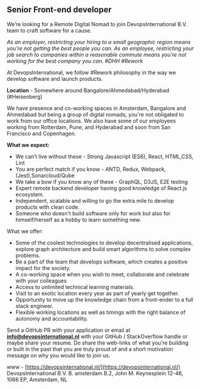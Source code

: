 ## Senior Front-end developer

We’re looking for a Remote Digital Nomad to join DevopsInternational B.V. team to craft software for a cause.

*As an employer, restricting your hiring to a small geographic region means you’re not getting the best people you can. As an employee, restricting your job search to companies within a reasonable commute means you’re not working for the best company you can. #DHH #Rework*

At DevopsInternational, we follow #Rework philosophy in the way we develop software and launch products.

**Location** - Somewhere around Bangalore/Ahmedabad/Hyderabad (#Heisenberg)  

We have presence and co-working spaces in Amsterdam, Bangalore and Ahmedabad but being a group of digital nomads, you're not obligated to work from our office locations. We also have some of our employees working from Rotterdam, Pune, and Hyderabad and soon from San Francisco and Copenhagen.

**What we expect:**

-   We can’t live without these - Strong Javascript (ES6), React, HTML,CSS, Lint
-   You are perfect match if you know - ANTD, Redux, Webpack, (Jest),Sonarcloud/Qube
-   We take a bow if you know any of these - GraphQL, D3JS, E2E testing 
-   Expert remote backend developer having good knowledge of React.js ecosystem.
-   Independent, scalable and willing to go the extra mile to develop products with clean code.
-   Someone who doesn't build software only for work but also for himself/herself as a hobby to learn something new.

What we offer:

-   Some of the coolest technologies to develop decentralised applications, explore graph architecture and build smart algorithms to solve complex problems.
-   Be a part of the team that develops software, which creates a positive impact for the society.
-   A co-working space when you wish to meet, collaborate and celebrate with your colleagues
-   Access to unlimited technical learning materials.
-   Visit to an exotic location every year as part of yearly get together.
-   Opportunity to move up the knowledge chain from a front-ender to a full stack engineer.
-   Flexible working locations as well as timings with the right balance of autonomy and accountability.

Send a GitHub PR with your application or email at  **info@devopsinternational.nl**  with your GitHub / StackOverflow handle or maybe share your resume. Do share the web-links of what you're building or built in the past that you are truly proud of and a short motivation message on why you would like to join us.

www - [https://devopsinternational.nl/](https://devopsinternational.nl/)
DevopsInternational B.V. 
B. amsterdam B.2, John M. Keynesplein 12-46, 1066 EP, Amsterdam, NL
